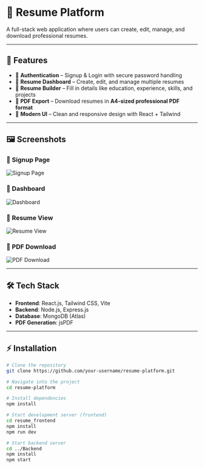 # 📄 Resume Platform  

A full-stack web application where users can create, edit, manage, and download professional resumes.  

---

## 🚀 Features  
- 🔐 **Authentication** – Signup & Login with secure password handling  
- 📂 **Resume Dashboard** – Create, edit, and manage multiple resumes  
- 📝 **Resume Builder** – Fill in details like education, experience, skills, and projects  
- 📄 **PDF Export** – Download resumes in **A4-sized professional PDF format**  
- 🎨 **Modern UI** – Clean and responsive design with React + Tailwind  

---

## 🖼️ Screenshots  

### 🔑 Signup Page  
![Signup Page](./screenshots/signup.png)  

### 📂 Dashboard  
![Dashboard](./screenshots/dashboard.png)  

### 📝 Resume View  
![Resume View](./screenshots/resume-view.png)  

### 📄 PDF Download  
![PDF Download](./screenshots/pdf.png)  

---

## 🛠️ Tech Stack  

- **Frontend**: React.js, Tailwind CSS, Vite  
- **Backend**: Node.js, Express.js  
- **Database**: MongoDB (Atlas)  
- **PDF Generation**: jsPDF  

---

## ⚡ Installation  

```bash
# Clone the repository
git clone https://github.com/your-username/resume-platform.git

# Navigate into the project
cd resume-platform

# Install dependencies
npm install

# Start development server (frontend)
cd resume_frontend
npm install
npm run dev

# Start backend server
cd ../Backend
npm install
npm start
